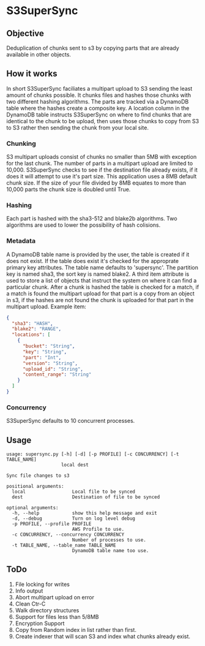 # S3SuperSync

## Objective
Deduplication of chunks sent to s3 by copying parts that are already available in other objects. 

## How it works
In short S3SuperSync faciliates a multipart upload to S3 sending the least amount of chunks possible. It chunks files and hashes those chunks with two different hashing algorithms. The parts are tracked via a DynamoDB table where the hashes create a composite key. A location column in the DynamoDB table instructs S3SuperSync on where to find chunks that are identical to the chunk to be upload, then uses those chunks to copy from S3 to S3 rather then sending the chunk from your local site. 

### Chunking
S3 multipart uploads consist of chunks no smaller than 5MB with exception for the last chunk. The number of parts in a multipart upload are limited to 10,000. S3SuperSync checks to see if the destination file already exists, if it does it will attempt to use it's part size. This application uses a 8MB default chunk size. If the size of your file divided by 8MB equates to more than 10,000 parts the chunk size is doubled until True.

### Hashing 
Each part is hashed with the sha3-512 and blake2b algorithms. Two algorithms are used to lower the possibility of hash colisions. 

### Metadata
A DynamoDB table name is provided by the user, the table is created if it does not exist. If the table does exist it's checked for the approprate primary key attributes. The table name defaults to 'supersync'. The partition key is named sha3, the sort key is named blake2. A third item attribute is used to store a list of objects that instruct the system on where it can find a particular chunk. After a chunk is hashed the table is checked for a match, if a match is found the multipart upload for that part is a copy from an object in s3, if the hashes are not found the chunk is uploaded for that part in the multipart upload. 
Example item:
``` JSON
{
  "sha3": "HASH",
  "blake2": "RANGE",
  "locations": [
    {
      "bucket": "String",
      "key": "String",
      "part": "Int",
      "version": "String",
      "upload_id": "String",
      "content_range": "String"
    }
  ]
}
```

### Concurrency
S3SuperSync defaults to 10 concurrent processes.

## Usage
```
usage: supersync.py [-h] [-d] [-p PROFILE] [-c CONCURRENCY] [-t TABLE_NAME]
                    local dest

Sync file changes to s3

positional arguments:
  local                 Local file to be synced
  dest                  Destination of file to be synced

optional arguments:
  -h, --help            show this help message and exit
  -d, --debug           Turn on log level debug
  -p PROFILE, --profile PROFILE
                        AWS Profile to use.
  -c CONCURRENCY, --concurrency CONCURRENCY
                        Number of processes to use.
  -t TABLE_NAME, --table_name TABLE_NAME
                        DynamoDB table name too use.
```

## ToDo
1. File locking for writes
2. Info output
3. Abort multipart upload on error
4. Clean Ctr-C 
5. Walk directory structures
6. Support for files less than 5/8MB 
7. Encryption Support
8. Copy from Random index in list rather than first. 
9. Create indexer that will scan S3 and index what chunks already exist. 
